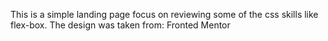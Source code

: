 This is a simple landing page focus on reviewing some of the css skills like flex-box. The design was taken from: Fronted Mentor
